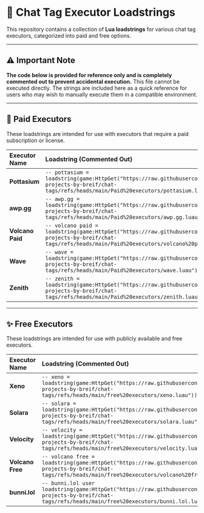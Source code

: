 # 💬 Chat Tag Executor Loadstrings

This repository contains a collection of **Lua loadstrings** for various chat tag executors, categorized into paid and free options.

---

## ⚠️ Important Note

**The code below is provided for reference only and is completely commented out to prevent accidental execution.**
This file cannot be executed directly. The strings are included here as a quick reference for users who may wish to manually execute them in a compatible environment.

---

## 💎 Paid Executors

These loadstrings are intended for use with executors that require a paid subscription or license.

| Executor Name | Loadstring (Commented Out) |
| :--- | :--- |
| **Pottasium** | `-- pottasium = loadstring(game:HttpGet("https://raw.githubusercontent.com/random-projects-by-breif/chat-tags/refs/heads/main/Paid%20executors/pottasium.luau"))()` |
| **awp.gg** | `-- awp.gg = loadstring(game:HttpGet("https://raw.githubusercontent.com/random-projects-by-breif/chat-tags/refs/heads/main/Paid%20executors/awp.gg.luau"))()` |
| **Volcano Paid** | `-- volcano paid = loadstring(game:HttpGet("https://raw.githubusercontent.com/random-projects-by-breif/chat-tags/refs/heads/main/Paid%20executors/volcano%20paid.luau"))()` |
| **Wave** | `-- wave = loadstring(game:HttpGet("https://raw.githubusercontent.com/random-projects-by-breif/chat-tags/refs/heads/main/Paid%20executors/wave.luau"))()` |
| **Zenith** | `-- zenith = loadstring(game:HttpGet("https://raw.githubusercontent.com/random-projects-by-breif/chat-tags/refs/heads/main/Paid%20executors/zenith.luau"))()` |

---

## ✨ Free Executors

These loadstrings are intended for use with publicly available and free executors.

| Executor Name | Loadstring (Commented Out) |
| :--- | :--- |
| **Xeno** | `-- xeno = loadstring(game:HttpGet("https://raw.githubusercontent.com/random-projects-by-breif/chat-tags/refs/heads/main/free%20executors/xeno.luau"))()` |
| **Solara** | `-- solara = loadstring(game:HttpGet("https://raw.githubusercontent.com/random-projects-by-breif/chat-tags/refs/heads/main/free%20executors/solara.luau"))()` |
| **Velocity** | `-- velocity = loadstring(game:HttpGet("https://raw.githubusercontent.com/random-projects-by-breif/chat-tags/refs/heads/main/free%20executors/velocity.luau"))()` |
| **Volcano Free** | `-- volcano free = loadstring(game:HttpGet("https://raw.githubusercontent.com/random-projects-by-breif/chat-tags/refs/heads/main/free%20executors/volcano%20free%20.luau"))()` |
| **bunni.lol** | `-- bunni.lol user loadstring(game:HttpGet("https://raw.githubusercontent.com/random-projects-by-breif/chat-tags/refs/heads/main/free%20executors/bunni.lol.luau"))()` |